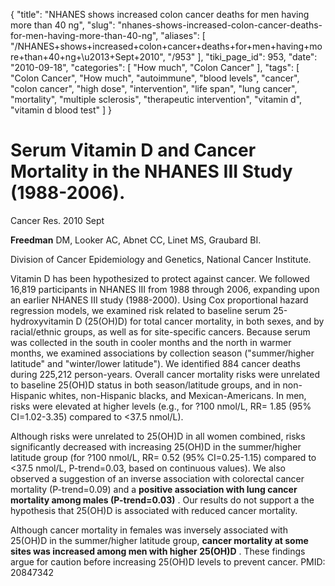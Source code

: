 {
    "title": "NHANES shows increased colon cancer deaths for men having more than 40 ng",
    "slug": "nhanes-shows-increased-colon-cancer-deaths-for-men-having-more-than-40-ng",
    "aliases": [
        "/NHANES+shows+increased+colon+cancer+deaths+for+men+having+more+than+40+ng+\u2013+Sept+2010",
        "/953"
    ],
    "tiki_page_id": 953,
    "date": "2010-09-18",
    "categories": [
        "How much",
        "Colon Cancer"
    ],
    "tags": [
        "Colon Cancer",
        "How much",
        "autoimmune",
        "blood levels",
        "cancer",
        "colon cancer",
        "high dose",
        "intervention",
        "life span",
        "lung cancer",
        "mortality",
        "multiple sclerosis",
        "therapeutic intervention",
        "vitamin d",
        "vitamin d blood test"
    ]
}


# Serum Vitamin D and Cancer Mortality in the NHANES III Study (1988-2006).

Cancer Res. 2010 Sept

 **Freedman**  DM, Looker AC, Abnet CC, Linet MS, Graubard BI.

Division of Cancer Epidemiology and Genetics, National Cancer Institute.

Vitamin D has been hypothesized to protect against cancer. We followed 16,819 participants in NHANES III from 1988 through 2006, expanding upon an earlier NHANES III study (1988-2000). Using Cox proportional hazard regression models, we examined risk related to baseline serum 25-hydroxyvitamin D (25(OH)D) for total cancer mortality, in both sexes, and by racial/ethnic groups, as well as for site-specific cancers. Because serum was collected in the south in cooler months and the north in warmer months, we examined associations by collection season ("summer/higher latitude" and "winter/lower latitude"). We identified 884 cancer deaths during 225,212 person-years. Overall cancer mortality risks were unrelated to baseline 25(OH)D status in both season/latitude groups, and in non-Hispanic whites, non-Hispanic blacks, and Mexican-Americans. In men, risks were elevated at higher levels (e.g., for ?100 nmol/L, RR= 1.85 (95% CI=1.02-3.35) compared to <37.5 nmol/L). 

Although risks were unrelated to 25(OH)D in all women combined, risks significantly decreased with increasing 25(OH)D in the summer/higher latitude group (for ?100 nmol/L, RR= 0.52 (95% CI=0.25-1.15) compared to <37.5 nmol/L, P-trend=0.03, based on continuous values). We also observed a suggestion of an inverse association with colorectal cancer mortality (P-trend=0.09) and a  **positive association with lung cancer mortality among males (P-trend=0.03)** . Our results do not support a the hypothesis that 25(OH)D is associated with reduced cancer mortality. 

Although cancer mortality in females was inversely associated with 25(OH)D in the summer/higher latitude group,  **cancer mortality at some sites was increased among men with higher 25(OH)D** . These findings argue for caution before increasing 25(OH)D levels to prevent cancer. PMID: 20847342